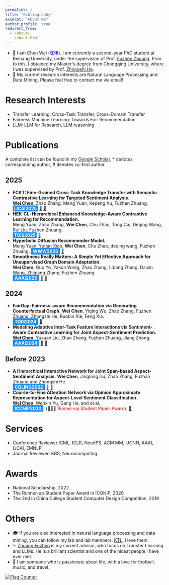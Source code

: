 ```yaml
---
permalink: /
title: "Bibliography"
excerpt: "About me"
author_profile: true
redirect_from: 
  - /about/
  - /about.html
---
```


- 📄 I am Chen Wei <span style="color:blue">(陈伟)</span>. I am currently a second-year PhD student at Beihang University, under the supervision of Prof. [Fuzhen Zhuang](https://fuzhenzhuang.github.io/). Prior to this, I obtained my Master's degree from Chongqing University, where I was supervised by Prof. [Zhongshi He](https://faculty.cqu.edu.cn/ZhongshiHe/zh_CN/index.htm).
- 🎯 My current research interests are Natural Language Processing and  Data Mining. Please feel free to contact me via email!

Research Interests
======
- Transfer Learning: Cross-Task Transfer, Cross-Domain Transfer
- Fairness Machine Learning: Towards Fair Recommendation
- LLM: LLM for Research, LLM reasoning


Publications
======
 A complete list can be found in my [Google Scholar](https://scholar.google.com/citations?user=9CbQR44AAAAJ&hl=en). * denotes corresponding author, # denotes co-first author.

2025
---
- **FCKT: Fine-Grained Cross-Task Knowledge Transfer with Semantic Contrastive Learning for Targeted Sentiment Analysis.**  
  **Wei Chen**, Zhao Zhang, Meng Yuan, Kepeng Xu, Fuzhen Zhuang.  
  <span style="background-color: #1E90FF; color: white; padding: 1px 4px; border-radius: 2px; font-weight: bold;">IJCAI2025</span> [📄](https://cwei01.github.io/) [🔗](https://cwei01.github.io/)
- **HEK-CL: Hierarchical Enhanced Knowledge-Aware Contrastive Learning for Recommendation.**  
  Meng Yuan, Zhao Zhang, **Wei Chen**, Chu Zhao, Tong Cai, Deqing Wang, Rui Liu, Fuzhen Zhuang.  
  <span style="background-color: #1E90FF; color: white; padding: 1px 4px; border-radius: 2px; font-weight: bold;">TOIS2025</span> [📄](https://dl.acm.org/doi/10.1145/3728463)
- **Hyperbolic Diffusion Recommender Model.**  
  Meng Yuan, Yutian Xiao, **Wei Chen**, Chu Zhao, deqing wang, Fuzhen Zhuang.
  <span style="background-color: #1E90FF; color: white; padding: 2px 6px; border-radius: 2px; font-weight: bold;">WWW2025</span> [📄](https://arxiv.org/html/2504.01541v1)
- **Smoothness Really Matters: A Simple Yet Effective Approach for Unsupervised Graph Domain Adaptation.**  
  **Wei Chen**,  Guo Ye, Yakun Wang, Zhao Zhang, Libang Zhang, Daixin Wang, Zhiqiang Zhang, Fuzhen Zhuang.  
  <span style="background-color: #1E90FF; color: white; padding: 2px 6px; border-radius: 2px; font-weight: bold;">AAAI2025</span> [📄](https://arxiv.org/abs/2412.11654) [🔗](https://github.com/cwei01/TDSS)

2024
---
-  **FairGap: Fairness-aware Recommendation via Generating Counterfactual Graph.** 
  **Wei Chen**, Yiqing Wu, Zhao Zhang, Fuzhen Zhuang, Zhongshi He, Ruobin Xie, Feng Xia.  
  <span style="background-color: #1E90FF; color: white; padding: 2px 6px; border-radius: 2px; font-weight: bold;">TOIS2024</span> [📄](https://dl.acm.org/doi/10.1145/3638352)
-  **Modeling Adaptive Inter-Task Feature Interactions via Sentiment-Aware Contrastive Learning for Joint Aspect-Sentiment Prediction.**  
   **Wei Chen**, Yuxuan Liu, Zhao Zhang, Fuzhen Zhuang, Jiang Zhong.  
  <span style="background-color: #1E90FF; color: white; padding: 2px 6px; border-radius: 2px; font-weight: bold;">AAAI2024</span> [📄](https://ojs.aaai.org/index.php/AAAI/article/view/29731) [🔗](https://github.com/sugarfreeLiuYuXuan/AIFI-for-ABSA)

Before 2023
---
-  **A Hierarchical Interactive Network for Joint Span-based Aspect-Sentiment Analysis.**
   **Wei Chen**, Jinglong Du, Zhao Zhang, Fuzhan Zhuang and Zhongshi He.  
  <span style="background-color: #1E90FF; color: white; padding: 2px 6px; border-radius: 2px; font-weight: bold;">COLING2022</span> [📄](https://aclanthology.org/2022.coling-1.611/) [🔗](cwei01/hi-asa)  
- **Coarse-to-Fine Attention Network via Opinion Approximate Representation for Aspect-Level Sentiment Classification.**  
  **Wei Chen**, Wenxin Yu, Gang He, and et.al.  
  <span style="background-color: #1E90FF; color: white; padding: 2px 6px; border-radius: 2px; font-weight: bold;">ICONIP2020</span>.
  (🎉🎉🎉 <span style="color:red">Runner-up Student Paper Award</span>). [📄](https://link.springer.com/chapter/10.1007/978-3-030-63830-6_59)


Services
======
- Conference Reviewer:ICML, ICLR, NeurIPS, ACM MM, IJCNN, AAAI, IJCAI, EMNLP
- Journal Reviewer: KBS, Neurocomputing


Awards
======
- National Scholarship, 2022
- The Runner-up Student Paper Award in ICONIP, 2020
- The 2nd in China College Student Computer Design Competition, 2019



Others
======
- 🎓 If you are also interested in natural language processing and data mining, you can follow my lab and lab members: [KTL](https://ktl.buaa.edu.cn/home), I love them.
- ✨ [Zhuang Fuzhen](https://fuzhenzhuang.github.io/) is my current advisor, who focus on Transfer Learning and LLMs. He is a brilliant scientist and one of the nicest people I have ever met.
- 🌈 I am someone who is passionate about life, with a love for football, music, and travel.

<a href="https://info.flagcounter.com/kvwb"><img src="https://s11.flagcounter.com/count/kvwb/bg_FFFFFF/txt_000000/border_CCCCCC/columns_5/maxflags_15/viewers_0/labels_0/pageviews_0/flags_0/percent_0/" alt="Flag Counter" border="0"></a>

